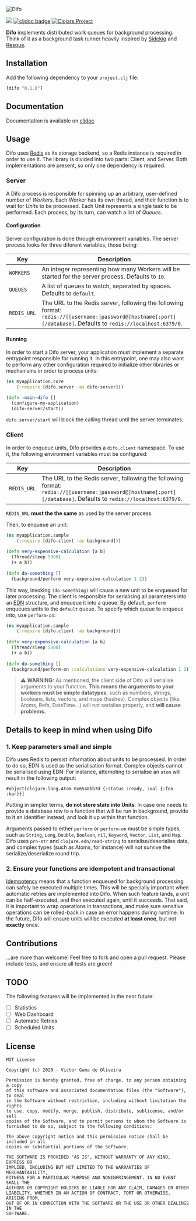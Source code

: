 ![Difo](https://user-images.githubusercontent.com/77198/85149541-cbbf4500-b227-11ea-9c93-ecf773516939.png)

![](https://github.com/heyvito/difo/workflows/Test/badge.svg)
[![cljdoc badge](https://cljdoc.org/badge/difo/difo)](https://cljdoc.org/d/difo/difo/CURRENT)
[![Clojars Project](https://img.shields.io/clojars/v/difo.svg)](https://clojars.org/difo)

**Difo** implements distributed work queues for background processing.<br/>
Think of it as a background task runner heavily inspired by [Sidekiq](https://github.com/mperham/sidekiq/) and [Resque](https://github.com/github/resque).

## Installation

Add the following dependency to your `project.clj` file:

```clojure
[difo "0.1.0"]
```

## Documentation

Documentation is available on [cljdoc](https://cljdoc.org/d/difo/difo/CURRENT)

## Usage

Difo uses [Redis](https://redis.io) as its storage backend, so a Redis instance is required in order to use it.
The library is divided into two parts: Client, and Server. Both implementations are present, so only one dependency is required.

### Server
A Difo process is responsible for spinning up an arbitrary, user-defined number of *Workers*. Each Worker has its own thread, and their function is to wait for *Unit*s to be processed. Each Unit represents a single task to be performed. Each process, by its turn, can watch a list of *Queues*.

#### Configuration
Server configuration is done through environment variables. The server process looks for three diferent variables, those being:

| Key         | Description |
|-------------|-------------|
| `WORKERS`   | An integer representing how many Workers will be started for the server process. Defaults to `10`. |
| `QUEUES`    | A list of queues to watch, separated by spaces. Defaults to `default`. |
| `REDIS_URL` | The URL to the Redis server, following the following format: `redis://[[username:]password@]hostname[:port][/database]`. Defaults to `redis://localhost:6379/0`. |

#### Running

In order to start a Difo server, your application must implement a separate entrypoint responsible for running it. In this entrypoint, one may also want to perform any other configuration required to initialize other libraries or mechanisms in order to process units:

```clojure
(ns myapplication.core
    (:require [difo.server :as difo-server]))

(defn -main-difo []
  (configure-my-application)
  (difo-server/start))
```

`difo.server/start` will block the calling thread until the server terminates.

### Client
In order to enqueue units, Difo provides a `difo.client` namespace. To use it, the following environment variables must be configured:

| Key         | Description |
|-------------|-------------|
| `REDIS_URL` | The URL to the Redis server, following the following format: `redis://[[username:]password@]hostname[:port][/database]`. Defaults to `redis://localhost:6379/0`. |

`REDIS_URL` **must the the same** as used by the server process.

Then, to enqueue an unit:

```clojure
(ns myapplication.sample
    (:require [difo.client :as background]))
    
(defn very-expensive-calculation [a b]
  (Thread/sleep 5000)
  (+ a b))
  
(defn do-something []
  (background/perform very-expensive-calculation 1 2))
```

This way, invoking `(do-something)` will cause a new unit to be enqueued for later processing. The client is responsible for serialising all parameters into an [EDN](https://github.com/edn-format/edn) structure, and enqueue it into a queue. By default, `perform` enqueues units to the `default` queue. To specify which queue to enqueue into, use `perform-on`:

```clojure
(ns myapplication.sample
    (:require [difo.client :as background]))
    
(defn very-expensive-calculation [a b]
  (Thread/sleep 5000)
  (+ a b))
  
(defn do-something []
  (background/perform-on :calculations very-expensive-calculation 1 2))
```

> :warning: **WARNING:** As mentioned, the client side of Difo will serialise arguments to your function. **This means the arguments to your workers must be simple datatypes**, such as numbers, strings, booleans, lists, vectors, and maps (hashes). Complex objects (like Atoms, Refs, DateTime...) will not serialise properly, and **will cause problems.**

## Details to keep in mind when using Difo

### 1. Keep parameters small and simple
Difo uses Redis to persist information about units to be processed. In order to do so, EDN is used as the serialisation format.
Complex objects cannot be serialised using EDN. For instance, attempting to serialise an `atom` will result in the following output:

```
#object[clojure.lang.Atom 0x6548bb7d {:status :ready, :val {:foo :bar}}]
```

Putting in simpler terms, **do not store state into Units**. In case one needs to provide a database row to a function that will be run in background, provide to it an identifier instead, and look it up within that function.

Arguments passed to either `perform` or `perform-on` must be simple types, such as `String`, `Long`, `Double`, `Boolean`, `nil`, `Keyword`, `Vector`, `List`, and `Map`. Difo uses `prn-str` and `clojure.edn/read-string` to serialise/deserialise data, and complex types (such as Atoms, for instance) will not survive the serialize/deserialize round trip.

### 2. Ensure your functions are idempotent and transactional
[Idempotency](https://en.wikipedia.org/wiki/Idempotence) means that a function enqueued for background processing can safely be executed multiple times. This will be specially important when automatic retries are implemented into Difo. When such feature lands, a unit can be half-executed, and then executed again, until it succeeds. That said, it is important to wrap operations in transactions, and make sure sensitive operations can be rolled-back in case an error happens during runtime.
In the future, Difo will ensure units will be executed **at least once**, but not **exactly** once.

## Contributions

...are more than welcome!
Feel free to fork and open a pull request. Please include tests, and ensure all tests are green!

## TODO
The following features will be implemented in the near future:

- [ ] Statistics
- [ ] Web Dashboard
- [ ] Automatic Retries
- [ ] Scheduled Units

## License

```
MIT License

Copyright (c) 2020 - Victor Gama de Oliveira

Permission is hereby granted, free of charge, to any person obtaining a copy
of this software and associated documentation files (the "Software"), to deal
in the Software without restriction, including without limitation the rights
to use, copy, modify, merge, publish, distribute, sublicense, and/or sell
copies of the Software, and to permit persons to whom the Software is
furnished to do so, subject to the following conditions:

The above copyright notice and this permission notice shall be included in all
copies or substantial portions of the Software.

THE SOFTWARE IS PROVIDED "AS IS", WITHOUT WARRANTY OF ANY KIND, EXPRESS OR
IMPLIED, INCLUDING BUT NOT LIMITED TO THE WARRANTIES OF MERCHANTABILITY,
FITNESS FOR A PARTICULAR PURPOSE AND NONINFRINGEMENT. IN NO EVENT SHALL THE
AUTHORS OR COPYRIGHT HOLDERS BE LIABLE FOR ANY CLAIM, DAMAGES OR OTHER
LIABILITY, WHETHER IN AN ACTION OF CONTRACT, TORT OR OTHERWISE, ARISING FROM,
OUT OF OR IN CONNECTION WITH THE SOFTWARE OR THE USE OR OTHER DEALINGS IN THE
SOFTWARE.
```
